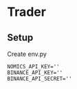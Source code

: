 # Trader

## Setup

Create env.py

```
NOMICS_API_KEY=''
BINANCE_API_KEY=''
BINANCE_API_SECRET=''
```
